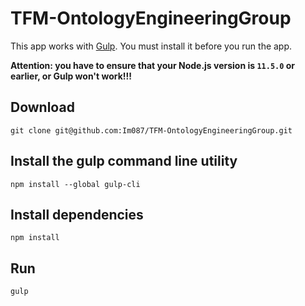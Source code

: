 # TFM-OntologyEngineeringGroup

This app works with [Gulp](https://gulpjs.com/). You must install it before you run the app.

**Attention: you have to ensure that your Node.js version is `11.5.0` or earlier, or Gulp won't work!!!**

## Download
```
git clone git@github.com:Im087/TFM-OntologyEngineeringGroup.git
```

## Install the gulp command line utility

```
npm install --global gulp-cli
```

## Install dependencies
```
npm install
```

## Run
```
gulp
```
